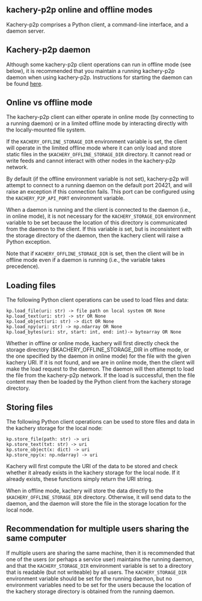 ## kachery-p2p online and offline modes

Kachery-p2p comprises a Python client, a command-line interface, and a daemon server.

## Kachery-p2p daemon

Although some kachery-p2p client operations can run in offline mode (see below), it is recommended that you maintain a running kachery-p2p daemon when using kachery-p2p. Instructions for starting the daemon can be found [here](./setup_and_installation.md).

## Online vs offline mode

The kachery-p2p client can either operate in online mode (by connecting to a running daemon) or in a limited offline mode by interacting directly with the locally-mounted file system.

If the `KACHERY_OFFLINE_STORAGE_DIR` environment variable is set, the client will operate in the limited offline mode where it can only load and store static files in the `$KACHERY_OFFLINE_STORAGE_DIR` directory. It cannot read or write feeds and cannot interact with other nodes in the kachery-p2p network.

By default (if the offline environment variable is not set), kachery-p2p will attempt to connect to a running daemon on the default port 20421, and will raise an exception if this connection fails. This port can be configured using the `KACHERY_P2P_API_PORT` environment variable.

When a daemon is running and the client is connected to the daemon (i.e., in online mode), it is not necessary for the `KACHERY_STORAGE_DIR` environment variable to be set because the location of this directory is communicated from the daemon to the client. If this variable *is* set, but is inconsistent with the storage directory of the daemon, then the kachery client will raise a Python exception.

Note that if `KACHERY_OFFLINE_STORAGE_DIR` is set, then the client will be in offline mode even if a daemon is running (i.e., the variable takes precedence).

## Loading files

The following Python client operations can be used to load files and data:

```
kp.load_file(uri: str) -> file path on local system OR None
kp.load_text(uri: str) -> str OR None
kp.load_object(uri: str) -> dict OR None
kp.load_npy(uri: str) -> np.ndarray OR None
kp.load_bytes(uri: str, start: int, end: int)-> bytearray OR None
```

Whether in offline or online mode, kachery will first directly check the storage directory ($KACHERY_OFFLINE_STORAGE_DIR in offline mode, or the one specified by the daemon in online mode) for the file with the given kachery URI. If it is not found, and we are in online mode, then the client will make the load request to the daemon. The daemon will then attempt to load the file from the kachery-p2p network. If the load is successful, then the file content may then be loaded by the Python client from the kachery storage directory.

## Storing files

The following Python client operations can be used to store files and data in the kachery storage for the local node:

```
kp.store_file(path: str) -> uri
kp.store_text(txt: str) -> uri
kp.store_object(x: dict) -> uri
kp.store_npy(x: np.ndarray) -> uri
```

Kachery will first compute the URI of the data to be stored and check whether it already exists in the kachery storage for the local node. If it already exists, these functions simply return the URI string.

When in offline mode, kachery will store the data directly to the `$KACHERY_OFFLINE_STORAGE_DIR` directory. Otherwise, it will send data to the daemon, and the daemon will store the file in the storage location for the local node.

## Recommendation for multiple users sharing the same computer

If multiple users are sharing the same machine, then it is recommended that one of the users (or perhaps a service user) maintains the running daemon, and that the `KACHERY_STORAGE_DIR` environment variable is set to a directory that is readable (but not writeable) by all users. The `KACHERY_STORAGE_DIR` environment variable should be set for the running daemon, but no environment variables need to be set for the users because the location of the kachery storage directory is obtained from the running daemon.
